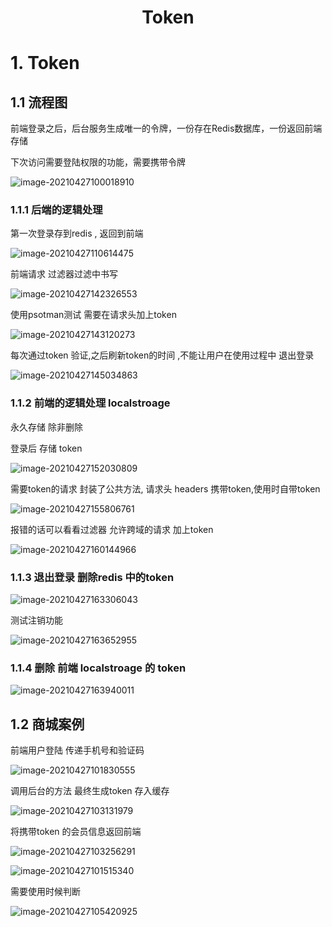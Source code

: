 <h1 align = "center">Token</h1>

# 1. Token 

## 1.1  流程图

前端登录之后，后台服务生成唯一的令牌，一份存在Redis数据库，一份返回前端存储

下次访问需要登陆权限的功能，需要携带令牌

![image-20210427100018910](../../../图片/image-20210427100018910.png)

### 1.1.1 后端的逻辑处理

第一次登录存到redis , 返回到前端

![image-20210427110614475](../../../图片/image-20210427110614475.png)

前端请求  过滤器过滤中书写

![image-20210427142326553](../../../图片/image-20210427142326553.png)

使用psotman测试  需要在请求头加上token

![image-20210427143120273](../../../图片/image-20210427143120273.png)

每次通过token 验证,之后刷新token的时间  ,不能让用户在使用过程中 退出登录

![image-20210427145034863](../../../图片/image-20210427145034863.png)

### 1.1.2  前端的逻辑处理  localstroage  

永久存储 除非删除

登录后 存储 token

![image-20210427152030809](../../../图片/image-20210427152030809.png)

需要token的请求 封装了公共方法, 请求头 headers 携带token,使用时自带token

![image-20210427155806761](../../../图片/image-20210427155806761.png)

报错的话可以看看过滤器  允许跨域的请求 加上token

![image-20210427160144966](../../../图片/image-20210427160144966.png)

### 1.1.3  退出登录  删除redis 中的token

![image-20210427163306043](../../../图片/image-20210427163306043.png)

测试注销功能

![image-20210427163652955](../../../图片/image-20210427163652955.png)

### 1.1.4  删除 前端 localstroage  的 token

![image-20210427163940011](../../../图片/image-20210427163940011.png)



## 1.2  商城案例

前端用户登陆 传递手机号和验证码

![image-20210427101830555](../../../图片/image-20210427101830555.png)

调用后台的方法 最终生成token 存入缓存

![image-20210427103131979](../../../图片/image-20210427103131979.png)

将携带token 的会员信息返回前端

![image-20210427103256291](../../../图片/image-20210427103256291.png)

![image-20210427101515340](../../../图片/image-20210427101515340.png)

需要使用时候判断

![image-20210427105420925](../../../图片/image-20210427105420925.png)